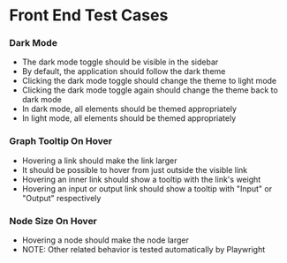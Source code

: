 # Front End Test Cases

### Dark Mode
- The dark mode toggle should be visible in the sidebar
- By default, the application should follow the dark theme
- Clicking the dark mode toggle should change the theme to light mode
- Clicking the dark mode toggle again should change the theme back to dark mode
- In dark mode, all elements should be themed appropriately
- In light mode, all elements should be themed appropriately

### Graph Tooltip On Hover
- Hovering a link should make the link larger
- It should be possible to hover from just outside the visible link
- Hovering an inner link should show a tooltip with the link's weight
- Hovering an input or output link should show a tooltip with "Input" or "Output" respectively

### Node Size On Hover
- Hovering a node should make the node larger
- NOTE: Other related behavior is tested automatically by Playwright